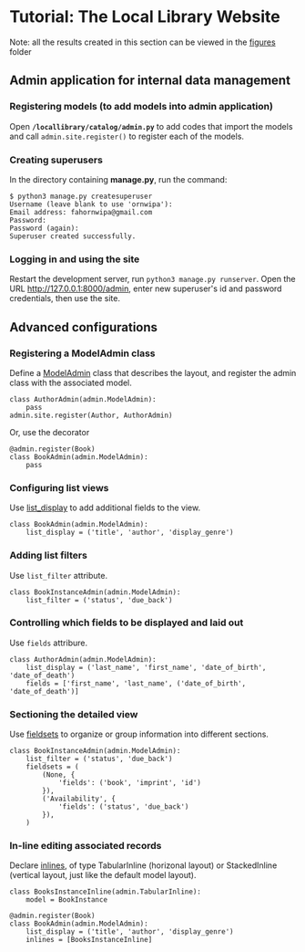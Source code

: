 # Tutorial: The Local Library Website

Note: all the results created in this section can be viewed in the [figures](https://github.com/ornwipa/ComIT_django/tree/master/tutorial_projects/figures) folder

## Admin application for internal data management

### Registering models (to add models into admin application)

Open **`/locallibrary/catalog/admin.py`** to add codes that import the models and call `admin.site.register()` to register each of the models.

### Creating superusers

In the directory containing **manage.py**, run the command:
```
$ python3 manage.py createsuperuser
Username (leave blank to use 'ornwipa'): 
Email address: fahornwipa@gmail.com
Password: 
Password (again): 
Superuser created successfully.
```

### Logging in and using the site

Restart the development server, run `python3 manage.py runserver`. Open the URL http://127.0.0.1:8000/admin, enter new superuser's id and password credentials, then use the site.

## Advanced configurations

### Registering a ModelAdmin class

Define a [ModelAdmin](https://docs.djangoproject.com/en/3.1/ref/contrib/admin/#modeladmin-objects) class that describes the layout, and register the admin class with the associated model.
```
class AuthorAdmin(admin.ModelAdmin):
    pass
admin.site.register(Author, AuthorAdmin)
```
Or, use the decorator
```
@admin.register(Book)
class BookAdmin(admin.ModelAdmin):
    pass
```

### Configuring list views

Use [list_display](https://docs.djangoproject.com/en/3.1/ref/contrib/admin/#django.contrib.admin.ModelAdmin.list_display) to add additional fields to the view.
```
class BookAdmin(admin.ModelAdmin):
    list_display = ('title', 'author', 'display_genre')
```

### Adding list filters

Use `list_filter` attribute.
```
class BookInstanceAdmin(admin.ModelAdmin):
    list_filter = ('status', 'due_back')
```

### Controlling which fields to be displayed and laid out

Use `fields` attribure.
```
class AuthorAdmin(admin.ModelAdmin):
    list_display = ('last_name', 'first_name', 'date_of_birth', 'date_of_death')
    fields = ['first_name', 'last_name', ('date_of_birth', 'date_of_death')]
```

### Sectioning the detailed view

Use [fieldsets](https://docs.djangoproject.com/en/3.1/ref/contrib/admin/#django.contrib.admin.ModelAdmin.fieldsets) to organize or group information into different sections.
```
class BookInstanceAdmin(admin.ModelAdmin):
    list_filter = ('status', 'due_back')
    fieldsets = (
        (None, {
            'fields': ('book', 'imprint', 'id')
        }),
        ('Availability', {
            'fields': ('status', 'due_back')
        }),
    )
```

### In-line editing associated records

Declare [inlines](https://docs.djangoproject.com/en/3.1/ref/contrib/admin/#django.contrib.admin.ModelAdmin.inlines), of type TabularInline (horizonal layout) or StackedInline (vertical layout, just like the default model layout).
```
class BooksInstanceInline(admin.TabularInline):
    model = BookInstance

@admin.register(Book)
class BookAdmin(admin.ModelAdmin):
    list_display = ('title', 'author', 'display_genre')
    inlines = [BooksInstanceInline]
```
